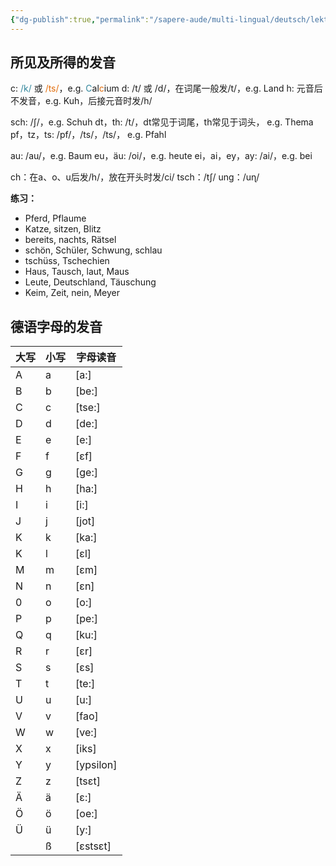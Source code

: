 ```yaml
---
{"dg-publish":true,"permalink":"/sapere-aude/multi-lingual/deutsch/lektion-1/","dgPassFrontmatter":true}
---
```


## 所见及所得的发音

c: <font color="#31859b">/k/</font> 或 <font color="#e36c09">/ts/</font>，e.g. <font color="#31859b">C</font>al<font color="#e36c09">c</font>ium
d: /t/ 或 /d/，在词尾一般发/t/，e.g. Land
h: 元音后不发音，e.g. Kuh，后接元音时发/h/

sch: /ʃ/，e.g. Schuh
dt，th: /t/，dt常见于词尾，th常见于词头， e.g. Thema
pf，tz，ts: /pf/，/ts/，/ts/， e.g. Pfahl

au: /au/，e.g. Baum
eu，äu: /oi/，e.g. heute
ei，ai，ey，ay: /ai/，e.g. bei

ch：在a、o、u后发/h/，放在开头时发/ci/
tsch：/tʃ/
ung：/uɳ/


**练习：**
- Pferd, Pflaume
- Katze, sitzen, Blitz
- bereits, nachts, Rätsel
- schön, Schüler, Schwung, schlau
- tschüss, Tschechien
- Haus, Tausch, laut, Maus
- Leute, Deutschland, Täuschung
- Keim, Zeit, nein, Meyer


## 德语字母的发音

| **大写** | **小写** | **字母读音**  |
| ------ | ------ | --------- |
| A      | a      | [a:]      |
| B      | b      | [be:]     |
| C      | c      | [tse:]    |
| D      | d      | [de:]     |
| E      | e      | [e:]      |
| F      | f      | [εf]      |
| G      | g      | [ge:]     |
| H      | h      | [ha:]     |
| I      | i      | [i:]      |
| J      | j      | [jot]     |
| K      | k      | [ka:]     |
| K      | l      | [εl]      |
| M      | m      | [εm]      |
| N      | n      | [εn]      |
| 0      | o      | [o:]      |
| P      | p      | [pe:]     |
| Q      | q      | [ku:]     |
| R      | r      | [εr]      |
| S      | s      | [εs]      |
| T      | t      | [te:]     |
| U      | u      | [u:]      |
| V      | v      | [fao]     |
| W      | w      | [ve:]     |
| X      | x      | [iks]     |
| Y      | y      | [ypsilon] |
| Z      | z      | [tsεt]    |
| Ä      | ä      | [ε:]      |
| Ö      | ö      | [oe:]     |
| Ü      | ü      | [y:]      |
|        | ß      | [εstsεt]  |
